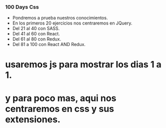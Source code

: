 ### 100 Days Css
- Pondremos a prueba nuestros conocimientos.
- En los primeros 20 ejercicios nos centraremos en JQuery.
- Del 21 al 40 con SASS.
- Del 41 al 60 con React.
- Del 61 al 80 con Redux.
- Del 81 a 100 con React AND Redux.

# usaremos js para mostrar los dias 1 a 1.
# y para poco mas, aqui nos centraremos en css y sus extensiones.